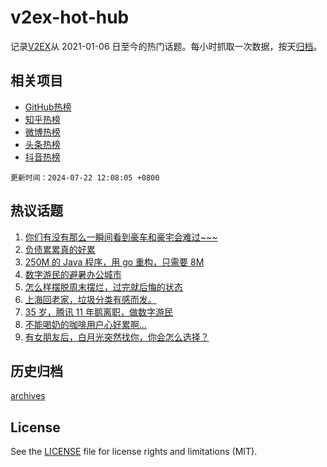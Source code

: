 # v2ex-hot-hub

 记录[V2EX](https://www.v2ex.com/)从 2021-01-06 日至今的热门话题。每小时抓取一次数据，按天[归档](archives)。
 
 ## 相关项目

- [GitHub热榜](https://github.com/it985/github-hot-hub)
- [知乎热榜](https://github.com/it985/zhihu-hot-hub)
- [微博热榜](https://github.com/it985/weibo-hot-hub)
- [头条热榜](https://github.com/it985/toutiao-hot-hub)
- [抖音热榜](https://github.com/it985/douyin-hot-hub)


 `更新时间：2024-07-22 12:08:05 +0800`

## 热议话题

1. [你们有没有那么一瞬间看到豪车和豪宅会难过~~~](https://www.v2ex.com/t/1059027)
1. [负债累累真的好累](https://www.v2ex.com/t/1058942)
1. [250M 的 Java 程序，用 go 重构，只需要 8M](https://www.v2ex.com/t/1058986)
1. [数字游民的避暑办公城市](https://www.v2ex.com/t/1058913)
1. [怎么样摆脱周末摆烂，过完就后悔的状态](https://www.v2ex.com/t/1059023)
1. [上海回老家，垃圾分类有感而发。](https://www.v2ex.com/t/1059029)
1. [35 岁，腾讯 11 年鹅离职，做数字游民](https://www.v2ex.com/t/1058912)
1. [不能喝奶的咖啡用户心好累啊...](https://www.v2ex.com/t/1058918)
1. [有女朋友后，白月光突然找你，你会怎么选择？](https://www.v2ex.com/t/1059086)

## 历史归档

[archives](archives)

## License

See the [LICENSE](LICENSE) file for license rights and limitations (MIT).
